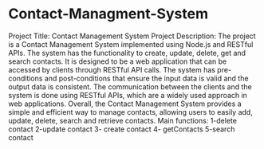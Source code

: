 # Contact-Managment-System

Project Title:   Contact Management  System
Project Description:
The project is a Contact Management System implemented using Node.js and RESTful APIs. The system has the functionality to create, update, delete, get and search contacts. It is designed to be a web application that can be accessed by clients through RESTful API calls. The system has pre-conditions and post-conditions that ensure the input data is valid and the output data is consistent. The communication between the clients and the system is done using RESTful APIs, which are a widely used approach in web applications. Overall, the Contact Management System provides a simple and efficient way to manage contacts, allowing users to easily add, update, delete, search and retrieve contacts.
Main functions:
1-delete contact
2-update contact
3- create contact
4- getContacts
5-search contact

